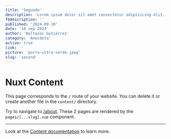```yaml
---
title: 'Segundo'
description: 'Lorem ipsum dolor sit amet consectetur adipisicing elit. Nisi, eum! Magnam porro quas voluptas. Odit quidem eum rem corrupti aliquam!'
fbdescription: ''
published: '2024-09-10'
date: '10 sep 2024'
author: 'Baltazar Gutiérrez'
category: 'Anecdota'
active: true
link: ''
picture: 'porra-ultra-verde.jpeg'
slug: 'second'
---
```


# Nuxt Content

This page corresponds to the `/` route of your website. You can delete it or create another file in the `content/` directory.

Try to navigate to [/about](/about). These 2 pages are rendered by the `pages/[...slug].vue` component.

---

Look at the [Content documentation](https://content.nuxtjs.org/) to learn more.
